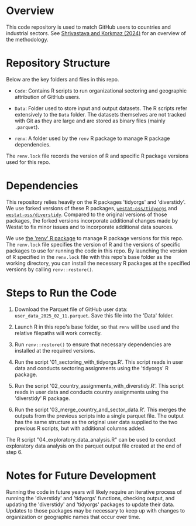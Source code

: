 # Overview

This code repository is used to match GitHub users to countries and industrial sectors. See [Shrivastava and Korkmaz (2024)](https://doi.org/10.6339/24-JDS1148) for an overview of the methodology.

# Repository Structure

Below are the key folders and files in this repo.

- `Code`: Contains R scripts to run organizational sectoring and geographic attribution of GitHub users.

- `Data`: Folder used to store input and output datasets. The R scripts refer extensively to the `Data` folder. The datasets themselves are not tracked with Git as they are large and are stored as binary files (mainly `.parquet`).

- `renv`: A folder used by the `renv` R package to manage R package dependencies.

The `renv.lock` file records the version of R and specific R package versions used for this repo.

# Dependencies

This repository relies heavily on the R packages 'tidyorgs' and 'diverstidy'. We use forked versions of these R packages, [`westat-oss/tidyorgs`](https://github.com/westat-oss/tidyorgs) and [`westat-oss/diverstidy`](https://github.com/westat-oss/diverstidy). Compared to the original versions of those packages, the forked versions incorporate additional changes made by Westat to fix minor issues and to incorporate additional data sources.

We use [the 'renv' R package](https://rstudio.github.io/renv/) to manage R package versions for this repo. The `renv.lock` file specifies the version of R and the versions of specific packages to use for running the code in this repo. By launching the version of R specified in the `renv.lock` file with this repo's base folder as the working directory, you can install the necessary R packages at the specified versions by calling `renv::restore()`.

# Steps to Run the Code

1. Download the Parquet file of GitHub user data: `user_data_2025_02_11.parquet`. Save this file into the 'Data' folder.

2. Launch R in this repo's base folder, so that `renv` will be used and the relative filepaths will work correctly. 

3. Run `renv::restore()` to ensure that necessary dependencies are installed at the required versions.

4. Run the script '01_sectoring_with_tidyorgs.R'. This script reads in user data and conducts sectoring assignments using the 'tidyorgs' R package.

5. Run the script '02_country_assignments_with_diverstidy.R'. This script reads in user data and conducts country assignments using the 'diverstidy' R package.

6. Run the script '03_merge_country_and_sector_data.R'. This merges the outputs from the previous scripts into a single parquet file. The output has the same structure as the original user data supplied to the two previous R scripts, but with additional columns added.

The R script "04_exploratory_data_analysis.R" can be used to conduct exploratory data analysis on the parquet output file created at the end of step 6.

# Notes for Future Development

Running the code in future years will likely require an iterative process of running the 'diverstidy' and 'tidyorgs' functions, checking output, and updating the 'diverstidy' and 'tidyorgs' packages to update their data. Updates to those packages may be necessary to keep up with changes to organization or geographic names that occur over time.